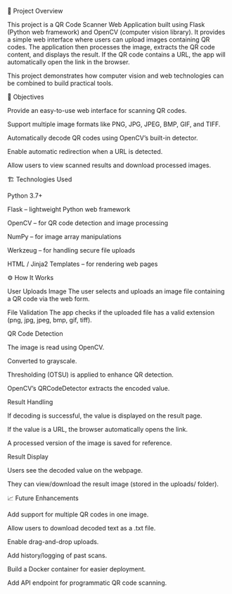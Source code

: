📌 Project Overview

This project is a QR Code Scanner Web Application built using Flask (Python web framework) and OpenCV (computer vision library).
It provides a simple web interface where users can upload images containing QR codes. The application then processes the image, extracts the QR code content, and displays the result. If the QR code contains a URL, the app will automatically open the link in the browser.

This project demonstrates how computer vision and web technologies can be combined to build practical tools.

🎯 Objectives

Provide an easy-to-use web interface for scanning QR codes.

Support multiple image formats like PNG, JPG, JPEG, BMP, GIF, and TIFF.

Automatically decode QR codes using OpenCV’s built-in detector.

Enable automatic redirection when a URL is detected.

Allow users to view scanned results and download processed images.

🏗️ Technologies Used

Python 3.7+

Flask – lightweight Python web framework

OpenCV – for QR code detection and image processing

NumPy – for image array manipulations

Werkzeug – for handling secure file uploads

HTML / Jinja2 Templates – for rendering web pages

⚙️ How It Works

User Uploads Image
The user selects and uploads an image file containing a QR code via the web form.

File Validation
The app checks if the uploaded file has a valid extension (png, jpg, jpeg, bmp, gif, tiff).

QR Code Detection

The image is read using OpenCV.

Converted to grayscale.

Thresholding (OTSU) is applied to enhance QR detection.

OpenCV’s QRCodeDetector extracts the encoded value.

Result Handling

If decoding is successful, the value is displayed on the result page.

If the value is a URL, the browser automatically opens the link.

A processed version of the image is saved for reference.

Result Display

Users see the decoded value on the webpage.

They can view/download the result image (stored in the uploads/ folder).

📈 Future Enhancements

Add support for multiple QR codes in one image.

Allow users to download decoded text as a .txt file.

Enable drag-and-drop uploads.

Add history/logging of past scans.

Build a Docker container for easier deployment.

Add API endpoint for programmatic QR code scanning.
